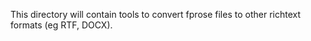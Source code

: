 This directory will contain tools to convert fprose files to other richtext
formats (eg RTF, DOCX).
